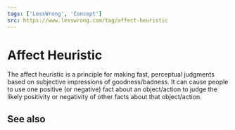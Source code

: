 ```yaml
---
tags: ['LessWrong', 'Concept']
src: https://www.lesswrong.com/tag/affect-heuristic
---
```


# Affect Heuristic
The affect heuristic is a principle for making fast, perceptual judgments based on subjective impressions of goodness/badness. It can cause people to use one positive (or negative) fact about an object/action to judge the likely positivity or negativity of other facts about that object/action.

## See also

